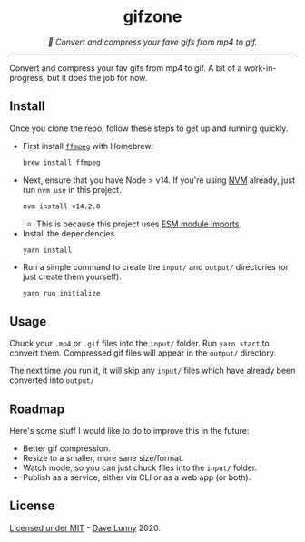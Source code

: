 <div align="center" margin="0 auto 20px">
    <h1>gifzone</h1>
    <p style="font-style: italic;">🐘 Convert and compress your fave gifs from mp4 to gif.</p>
</div>

---

Convert and compress your fav gifs from mp4 to gif. A bit of a work-in-progress, but it does the job for now.

## Install

Once you clone the repo, follow these steps to get up and running quickly.

- First install [`ffmpeg`](https://ffmpeg.org/) with Homebrew:
  ```bash
  brew install ffmpeg
  ```
- Next, ensure that you have Node > v14. If you're using [NVM](https://github.com/nvm-sh/nvm#nvmrc) already, just run `nvm use` in this project.
  ```bash
  nvm install v14.2.0
  ```
  - This is because this project uses [ESM module imports](https://nodejs.org/api/esm.html).
- Install the dependencies.
  ```bash
  yarn install
  ```
- Run a simple command to create the `input/` and `output/` directories (or just create them yourself).
  ```
  yarn run initialize
  ```

## Usage

Chuck your `.mp4` or `.gif` files into the `input/` folder. Run `yarn start` to convert them. Compressed gif files will appear in the `output/` directory.

The next time you run it, it will skip any `input/` files which have already been converted into `output/`

## Roadmap

Here's some stuff I would like to do to improve this in the future:

- Better gif compression.
- Resize to a smaller, more sane size/format.
- Watch mode, so you can just chuck files into the `input/` folder.
- Publish as a service, either via CLI or as a web app (or both).

## License

[Licensed under MIT](https://github.com/himynameisdave/gifzone/blob/master/LICENSE) - [Dave Lunny](https://twitter.com/himynameisdave) 2020.
